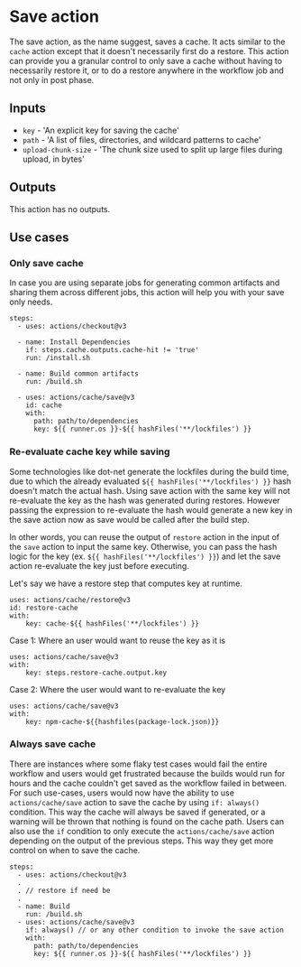 # Save action

The save action, as the name suggest, saves a cache. It acts similar to the `cache` action except that it doesn't necessarily first do a restore. This action can provide you a granular control to only save a cache without having to necessarily restore it, or to do a restore anywhere in the workflow job and not only in post phase.

## Inputs

* `key` - 'An explicit key for saving the cache'
* `path` - 'A list of files, directories, and wildcard patterns to cache'
* `upload-chunk-size` - 'The chunk size used to split up large files during upload, in bytes'

## Outputs

This action has no outputs.

## Use cases


### Only save cache

In case you are using separate jobs for generating common artifacts and sharing them across different jobs, this action will help you with your save only needs.

```
steps:
  - uses: actions/checkout@v3

  - name: Install Dependencies
    if: steps.cache.outputs.cache-hit != 'true'
    run: /install.sh

  - name: Build common artifacts
    run: /build.sh

  - uses: actions/cache/save@v3
    id: cache
    with:
      path: path/to/dependencies
      key: ${{ runner.os }}-${{ hashFiles('**/lockfiles') }}
```

### Re-evaluate cache key while saving

Some technologies like dot-net generate the lockfiles during the build time, due to which the already evaluated `${{ hashFiles('**/lockfiles') }}` hash doesn't match the actual hash. Using save action with the same key will not re-evaluate the key as the hash was generated during restores. However passing the expression to re-evaluate the hash would generate a new key in the save action now as save would be called after the build step.

In other words, you can reuse the output of `restore` action in the input of the `save` action to input the same key. Otherwise, you can pass the hash logic for the key (ex. `${{ hashFiles('**/lockfiles') }}`) and let the save action re-evaluate the key just before executing.

Let's say we have a restore step that computes key at runtime.

```
uses: actions/cache/restore@v3
id: restore-cache
with:
    key: cache-${{ hashFiles('**/lockfiles') }}
```

Case 1: Where an user would want to reuse the key as it is
```
uses: actions/cache/save@v3
with:
    key: steps.restore-cache.output.key
```

Case 2: Where the user would want to re-evaluate the key
```
uses: actions/cache/save@v3
with:
    key: npm-cache-${{hashfiles(package-lock.json)}}
```

### Always save cache

There are instances where some flaky test cases would fail the entire workflow and users would get frustrated because the builds would run for hours and the cache couldn't get saved as the workflow failed in between. For such use-cases, users would now have the ability to use `actions/cache/save` action to save the cache by using `if: always()` condition. This way the cache will always be saved if generated, or a warning will be thrown that nothing is found on the cache path. Users can also use the `if` condition to only execute the `actions/cache/save` action depending on the output of the previous steps. This way they get more control on when to save the cache.

```
steps:
  - uses: actions/checkout@v3
  .
  . // restore if need be
  .
  - name: Build
    run: /build.sh
  - uses: actions/cache/save@v3
    if: always() // or any other condition to invoke the save action
    with:
      path: path/to/dependencies
      key: ${{ runner.os }}-${{ hashFiles('**/lockfiles') }}
```
